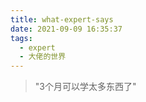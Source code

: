 ```yaml
---
title: what-expert-says
date: 2021-09-09 16:35:37
tags:
  - expert
  - 大佬的世界
---
```


> "3个月可以学太多东西了"


